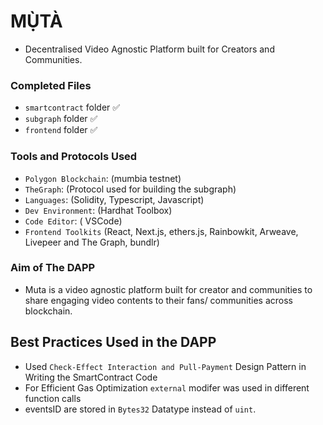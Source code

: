 # MỤ̀TÀ

- Decentralised Video Agnostic Platform built for Creators and Communities. 

### Completed Files
- `smartcontract` folder ✅
- `subgraph` folder ✅
- `frontend` folder  ✅

### Tools and Protocols Used
- `Polygon Blockchain`: (mumbia testnet)
- `TheGraph`: (Protocol used for building the subgraph)
- `Languages`: (Solidity, Typescript, Javascript)
- `Dev Environment`: (Hardhat Toolbox)
- `Code Editor`: ( VSCode)
- `Frontend Toolkits` (React, Next.js, ethers.js, Rainbowkit, Arweave, Livepeer and The Graph, bundlr)


### Aim of The DAPP
 - Muta is a video agnostic platform built for creator and communities to share engaging video contents to their fans/ communities across blockchain.
 
## Best Practices Used in the DAPP

- Used `Check-Effect Interaction and Pull-Payment` Design Pattern in Writing the SmartContract Code
- For Efficient Gas Optimization `external` modifer was used in different function calls
- eventsID are stored in `Bytes32` Datatype instead of `uint`.
